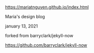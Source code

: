 https://mariatnguyen.github.io/index.html

Maria's design blog

january 13, 2021


forked from barryclark/jekyll-now

https://github.com/barryclark/jekyll-now

